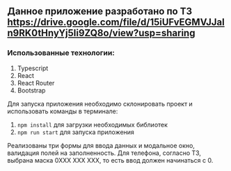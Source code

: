 ## Данное приложение разработано по ТЗ https://drive.google.com/file/d/15iUFvEGMVJJaln9RK0tHnyYj5Ii9ZQ8o/view?usp=sharing

### Использованные технологии: 
1) Typescript
2) React
3) React Router
4) Bootstrap


Для запуска приложения необходимо склонировать проект и использовать команды в терминале:

1) ```npm install``` для загрузки необходимых библиотек
2) ```npm run start```  для запуска приложения

Реализованы три формы для ввода данных и модальное окно, валидация полей на заполненность.
Для телефона, согласно ТЗ, выбрана маска 0XXX XXX XXX, то есть ввод должен начинаться с 0.


